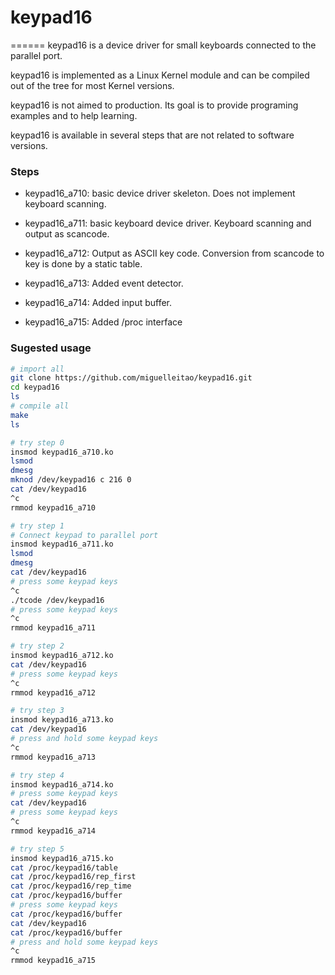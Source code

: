# keypad16
======
keypad16 is a device driver for small keyboards connected to the parallel port.

keypad16 is implemented as a Linux Kernel module and can be compiled out of the tree for most Kernel versions.

keypad16 is not aimed to production. Its goal is to provide programing examples and to help learning.

keypad16 is available in several steps that are not related to software versions.

### Steps

* keypad16_a710: basic device driver skeleton. Does not implement keyboard scanning.

* keypad16_a711: basic keyboard device driver. Keyboard scanning and output as scancode.

* keypad16_a712: Output as ASCII key code. Conversion from scancode to key is done by a static table.

* keypad16_a713: Added event detector.

* keypad16_a714: Added input buffer.

* keypad16_a715: Added /proc interface

### Sugested usage
```bash
# import all
git clone https://github.com/miguelleitao/keypad16.git
cd keypad16
ls
# compile all
make
ls

# try step 0
insmod keypad16_a710.ko
lsmod
dmesg
mknod /dev/keypad16 c 216 0
cat /dev/keypad16
^c 
rmmod keypad16_a710

# try step 1
# Connect keypad to parallel port
insmod keypad16_a711.ko
lsmod
dmesg
cat /dev/keypad16
# press some keypad keys
^c
./tcode /dev/keypad16
# press some keypad keys
^c
rmmod keypad16_a711

# try step 2
insmod keypad16_a712.ko
cat /dev/keypad16
# press some keypad keys
^c
rmmod keypad16_a712

# try step 3
insmod keypad16_a713.ko
cat /dev/keypad16
# press and hold some keypad keys
^c
rmmod keypad16_a713

# try step 4
insmod keypad16_a714.ko
# press some keypad keys
cat /dev/keypad16
# press some keypad keys
^c
rmmod keypad16_a714

# try step 5
insmod keypad16_a715.ko
cat /proc/keypad16/table
cat /proc/keypad16/rep_first
cat /proc/keypad16/rep_time
cat /proc/keypad16/buffer
# press some keypad keys
cat /proc/keypad16/buffer
cat /dev/keypad16
cat /proc/keypad16/buffer
# press and hold some keypad keys
^c
rmmod keypad16_a715
```
